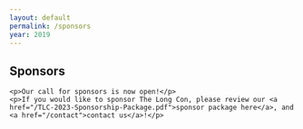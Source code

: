 ```yaml
---
layout: default
permalink: /sponsors
year: 2019
---
```


<div class="row marketing">
  <div class="col-lg-12">
    <h2>Sponsors</h2>

    <p>Our call for sponsors is now open!</p>
    <p>If you would like to sponsor The Long Con, please review our <a href="/TLC-2023-Sponsorship-Package.pdf">sponsor package here</a>, and <a href="/contact">contact us</a>!</p>
  </div>
</div>
